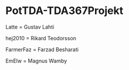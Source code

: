 # PotTDA-TDA367Projekt
Latte = Gustav Lahti

hej2010 = Rikard Teodorsson

FarmerFaz = Farzad Besharati

EmElw =  Magnus Wamby
